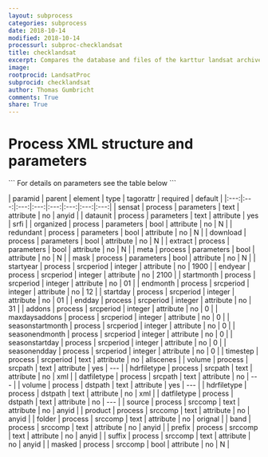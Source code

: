 ```yaml
---
layout: subprocess
categories: subprocess
date: 2018-10-14
modified: 2018-10-14
processurl: subproc-checklandsat
title: checklandsat
excerpt: Compares the database and files of the karttur landsat archive
image: 
rootprocid: LandsatProc
subprocid: checklandsat
author: Thomas Gumbricht
comments: True
share: True
---
```


<h1 class='foot-description'>Process XML structure and parameters</h1>
```
For details on parameters see the table below
<?xml version="1.0" ?>
<process>
  <!--Generated from python-->
  <userproj plotid="yourplotid" projectid="yourprojectid" siteid="yoursiteid" system="systemid" tractid="yourtractid" userid="youruserid"/>
  <period endday="DD" endmonth="MM" endyear="YYYY" seasonendday="DD" seasonendmonth="MM" seasonstartday="DD" seasonstartmonth="MM" startday="DD" startmonth="MM" startyear="YYYY" timestep="timestep"/>
  <parameters dataunit="txtstring" download="True/False" extract="True/False" mask="True/False" meta="True/False" organized="True/False" redundant="True/False" sensat="txtstring"/>
  <srcperiod addons="xyz" endday="xyz" endmonth="xyz" endyear="xyz" maxdaysaddons="xyz" seasonendday="xyz" seasonendmonth="xyz" seasonstartday="xyz" seasonstartmonth="xyz" startday="xyz" startmonth="xyz" startyear="xyz" timestep="txtstring"/>
  <srcpath datfiletype="txtstring" hdrfiletype="txtstring" volume="txtstring"/>
  <dstpath datfiletype="txtstring" hdrfiletype="txtstring" volume="txtstring"/>
  <srccomp band="txtstring" folder="txtstring" masked="True/False" prefix="txtstring" product="txtstring" source="txtstring" suffix="txtstring"/>
</process>
```

| paramid | parent | element | type | tagorattr | required | default |
|:---:|:---:|:---:|:---:|:---:|:---:|:---:|:---:|
| sensat | process | parameters | text | attribute | no | anyid |
| dataunit | process | parameters | text | attribute | yes | srfi |
| organized | process | parameters | bool | attribute | no | N |
| redundant | process | parameters | bool | attribute | no | N |
| download | process | parameters | bool | attribute | no | N |
| extract | process | parameters | bool | attribute | no | N |
| meta | process | parameters | bool | attribute | no | N |
| mask | process | parameters | bool | attribute | no | N |
| startyear | process | srcperiod | integer | attribute | no | 1900 |
| endyear | process | srcperiod | integer | attribute | no | 2100 |
| startmonth | process | srcperiod | integer | attribute | no | 01 |
| endmonth | process | srcperiod | integer | attribute | no | 12 |
| startday | process | srcperiod | integer | attribute | no | 01 |
| endday | process | srcperiod | integer | attribute | no | 31 |
| addons | process | srcperiod | integer | attribute | no | 0 |
| maxdaysaddons | process | srcperiod | integer | attribute | no | 0 |
| seasonstartmonth | process | srcperiod | integer | attribute | no | 0 |
| seasonendmonth | process | srcperiod | integer | attribute | no | 0 |
| seasonstartday | process | srcperiod | integer | attribute | no | 0 |
| seasonendday | process | srcperiod | integer | attribute | no | 0 |
| timestep | process | srcperiod | text | attribute | no | allscenes |
| volume | process | srcpath | text | attribute | yes | --- |
| hdrfiletype | process | srcpath | text | attribute | no | xml |
| datfiletype | process | srcpath | text | attribute | no | --- |
| volume | process | dstpath | text | attribute | yes | --- |
| hdrfiletype | process | dstpath | text | attribute | no | xml |
| datfiletype | process | dstpath | text | attribute | no | --- |
| source | process | srccomp | text | attribute | no | anyid |
| product | process | srccomp | text | attribute | no | anyid |
| folder | process | srccomp | text | attribute | no | orignal |
| band | process | srccomp | text | attribute | no | anyid |
| prefix | process | srccomp | text | attribute | no | anyid |
| suffix | process | srccomp | text | attribute | no | anyid |
| masked | process | srccomp | bool | attribute | no | N |
